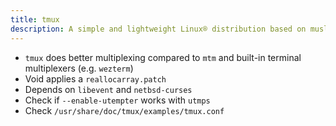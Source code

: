 ```yaml
---
title: tmux
description: A simple and lightweight Linux® distribution based on musl libc and toybox
---
```


- `tmux` does better multiplexing compared to `mtm` and built-in terminal multiplexers (e.g. `wezterm`)
- Void applies a `reallocarray.patch`
- Depends on `libevent` and `netbsd-curses`
- Check if `--enable-utempter` works with `utmps`
- Check `/usr/share/doc/tmux/examples/tmux.conf`
